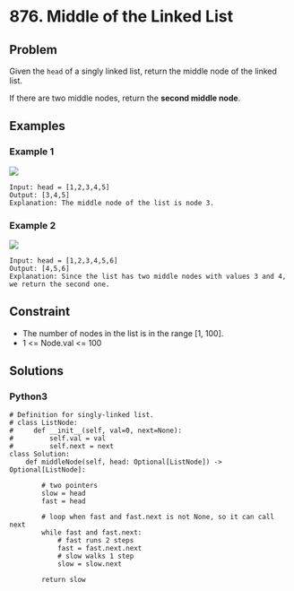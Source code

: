 # 876. Middle of the Linked List

## Problem

Given the `head` of a singly linked list, return the middle node of the linked list.

If there are two middle nodes, return the **second middle node**.

## Examples

### Example 1

![](https://assets.leetcode.com/uploads/2021/07/23/lc-midlist1.jpg)

```
Input: head = [1,2,3,4,5]
Output: [3,4,5]
Explanation: The middle node of the list is node 3.
```

### Example 2

![](https://assets.leetcode.com/uploads/2021/07/23/lc-midlist2.jpg)

```
Input: head = [1,2,3,4,5,6]
Output: [4,5,6]
Explanation: Since the list has two middle nodes with values 3 and 4, we return the second one.
```

## Constraint

* The number of nodes in the list is in the range [1, 100].
* 1 <= Node.val <= 100

## Solutions

### Python3

```
# Definition for singly-linked list.
# class ListNode:
#     def __init__(self, val=0, next=None):
#         self.val = val
#         self.next = next
class Solution:
    def middleNode(self, head: Optional[ListNode]) -> Optional[ListNode]:
        
        # two pointers
        slow = head
        fast = head
        
        # loop when fast and fast.next is not None, so it can call next
        while fast and fast.next:
            # fast runs 2 steps
            fast = fast.next.next
            # slow walks 1 step
            slow = slow.next
        
        return slow
```
